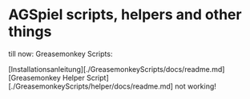 # AGSpiel scripts, helpers and other things

till now:
Greasemonkey Scripts:

[Installationsanleitung][./GreasemonkeyScripts/docs/readme.md]
[Greasemonkey Helper Script][./GreasemonkeyScripts/helper/docs/readme.md] not working!